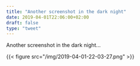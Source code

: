 ```yaml
---
title: "Another screenshot in the dark night"
date: 2019-04-01T22:06:00+02:00
draft: false
type: "tweet"
---
```


Another screenshot in the dark night...

{{< figure src="/img/2019-04-01-22-03-27.png" >}}

